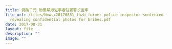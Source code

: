 ```yaml
---
title: 受贿千元 助黑帮揪滋事者驻署警长坐牢
file_url: /files/News/20170831_lhzb_former police inspector sentenced for
  revealing confidential photos for bribes.pdf
date: 2017-08-31
layout: file
description: ""
image: ""
---
```

